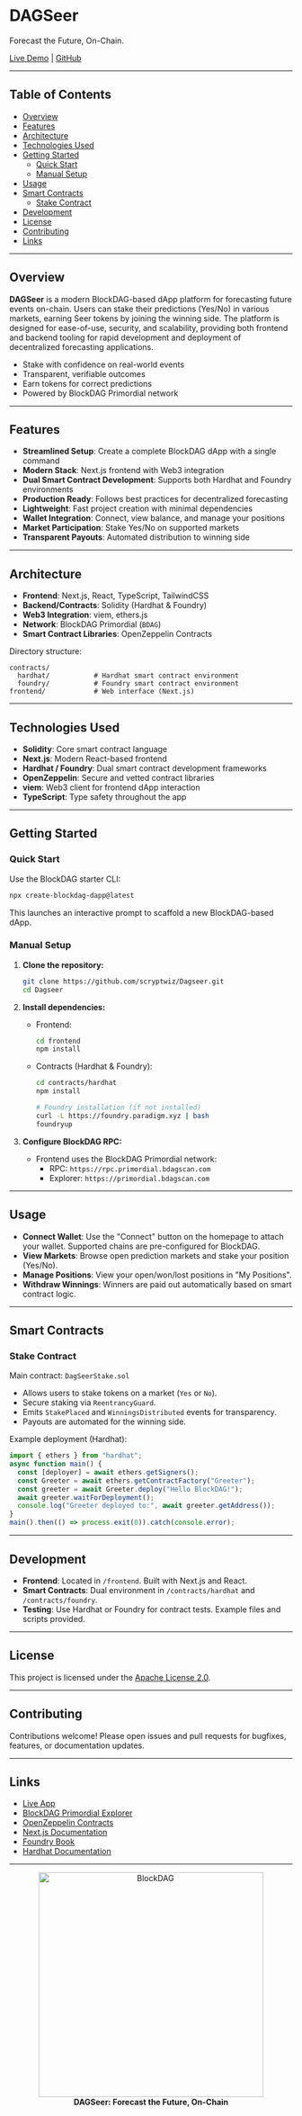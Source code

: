 # DAGSeer

Forecast the Future, On-Chain.

[Live Demo](https://dagseer.vercel.app) | [GitHub](https://github.com/scryptwiz/Dagseer)

---

## Table of Contents

- [Overview](#overview)
- [Features](#features)
- [Architecture](#architecture)
- [Technologies Used](#technologies-used)
- [Getting Started](#getting-started)
  - [Quick Start](#quick-start)
  - [Manual Setup](#manual-setup)
- [Usage](#usage)
- [Smart Contracts](#smart-contracts)
  - [Stake Contract](#stake-contract)
- [Development](#development)
- [License](#license)
- [Contributing](#contributing)
- [Links](#links)

---

## Overview

**DAGSeer** is a modern BlockDAG-based dApp platform for forecasting future events on-chain. Users can stake their predictions (Yes/No) in various markets, earning Seer tokens by joining the winning side. The platform is designed for ease-of-use, security, and scalability, providing both frontend and backend tooling for rapid development and deployment of decentralized forecasting applications.

- Stake with confidence on real-world events
- Transparent, verifiable outcomes
- Earn tokens for correct predictions
- Powered by BlockDAG Primordial network

---

## Features

- **Streamlined Setup**: Create a complete BlockDAG dApp with a single command
- **Modern Stack**: Next.js frontend with Web3 integration
- **Dual Smart Contract Development**: Supports both Hardhat and Foundry environments
- **Production Ready**: Follows best practices for decentralized forecasting
- **Lightweight**: Fast project creation with minimal dependencies
- **Wallet Integration**: Connect, view balance, and manage your positions
- **Market Participation**: Stake Yes/No on supported markets
- **Transparent Payouts**: Automated distribution to winning side

---

## Architecture

- **Frontend**: Next.js, React, TypeScript, TailwindCSS
- **Backend/Contracts**: Solidity (Hardhat & Foundry)
- **Web3 Integration**: viem, ethers.js
- **Network**: BlockDAG Primordial (`BDAG`)
- **Smart Contract Libraries**: OpenZeppelin Contracts

Directory structure:
```
contracts/
  hardhat/           # Hardhat smart contract environment
  foundry/           # Foundry smart contract environment
frontend/            # Web interface (Next.js)
```

---

## Technologies Used

- **Solidity**: Core smart contract language
- **Next.js**: Modern React-based frontend
- **Hardhat / Foundry**: Dual smart contract development frameworks
- **OpenZeppelin**: Secure and vetted contract libraries
- **viem**: Web3 client for frontend dApp interaction
- **TypeScript**: Type safety throughout the app

---

## Getting Started

### Quick Start

Use the BlockDAG starter CLI:

```bash
npx create-blockdag-dapp@latest
```

This launches an interactive prompt to scaffold a new BlockDAG-based dApp.

### Manual Setup

1. **Clone the repository:**
   ```bash
   git clone https://github.com/scryptwiz/Dagseer.git
   cd Dagseer
   ```

2. **Install dependencies:**
   - Frontend:
     ```bash
     cd frontend
     npm install
     ```
   - Contracts (Hardhat & Foundry):
     ```bash
     cd contracts/hardhat
     npm install

     # Foundry installation (if not installed)
     curl -L https://foundry.paradigm.xyz | bash
     foundryup
     ```

3. **Configure BlockDAG RPC:**
   - Frontend uses the BlockDAG Primordial network:
     - RPC: `https://rpc.primordial.bdagscan.com`
     - Explorer: `https://primordial.bdagscan.com`

---

## Usage

- **Connect Wallet**: Use the "Connect" button on the homepage to attach your wallet. Supported chains are pre-configured for BlockDAG.
- **View Markets**: Browse open prediction markets and stake your position (Yes/No).
- **Manage Positions**: View your open/won/lost positions in "My Positions".
- **Withdraw Winnings**: Winners are paid out automatically based on smart contract logic.

---

## Smart Contracts

### Stake Contract

Main contract: `DagSeerStake.sol`

- Allows users to stake tokens on a market (`Yes` or `No`).
- Secure staking via `ReentrancyGuard`.
- Emits `StakePlaced` and `WinningsDistributed` events for transparency.
- Payouts are automated for the winning side.

Example deployment (Hardhat):

```typescript
import { ethers } from "hardhat";
async function main() {
  const [deployer] = await ethers.getSigners();
  const Greeter = await ethers.getContractFactory("Greeter");
  const greeter = await Greeter.deploy("Hello BlockDAG!");
  await greeter.waitForDeployment();
  console.log("Greeter deployed to:", await greeter.getAddress());
}
main().then(() => process.exit(0)).catch(console.error);
```

---

## Development

- **Frontend**: Located in `/frontend`. Built with Next.js and React.
- **Smart Contracts**: Dual environment in `/contracts/hardhat` and `/contracts/foundry`.
- **Testing**: Use Hardhat or Foundry for contract tests. Example files and scripts provided.

---

## License

This project is licensed under the [Apache License 2.0](https://github.com/scryptwiz/Dagseer/blob/main/LICENSE).

---

## Contributing

Contributions welcome! Please open issues and pull requests for bugfixes, features, or documentation updates.

---

## Links

- [Live App](https://dagseer.vercel.app)
- [BlockDAG Primordial Explorer](https://primordial.bdagscan.com)
- [OpenZeppelin Contracts](https://docs.openzeppelin.com/contracts)
- [Next.js Documentation](https://nextjs.org/docs)
- [Foundry Book](https://book.getfoundry.sh/)
- [Hardhat Documentation](https://hardhat.org/getting-started/)

---

<div align="center">
  <img width="400px" src="https://blockdag.network/images/presskit/Logo.svg" alt="BlockDAG" />
  <br />
  <strong>DAGSeer: Forecast the Future, On-Chain</strong>
</div>
